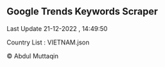 

## Google Trends Keywords Scraper 
 
Last Update 21-12-2022 , 14:49:50

Country List :
VIETNAM.json



© Abdul Muttaqin 
